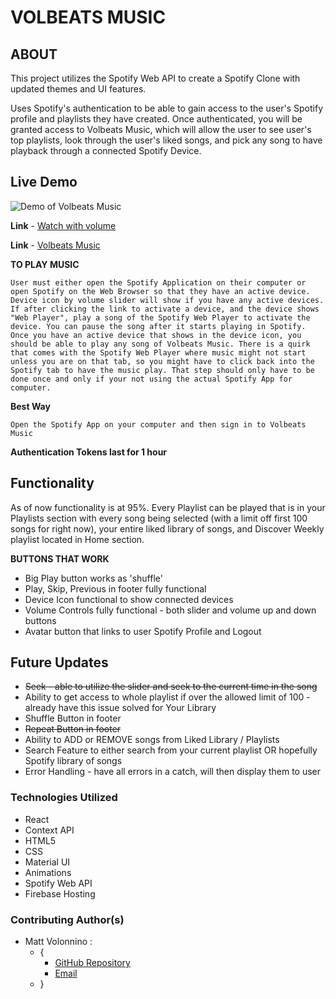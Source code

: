 # VOLBEATS MUSIC

## ABOUT
This project utilizes the Spotify Web API to create a Spotify Clone with updated themes and UI features.  

Uses Spotify's authentication to be able to gain access to the user's Spotify profile and playlists they have created. Once authenticated, you will be granted access to Volbeats Music, which will allow the user to see user's top playlists, look through the user's liked songs, and pick any song to have playback through a connected Spotify Device. 

## Live Demo

![Demo of Volbeats Music](src/img/Volbeats%20Music.gif)

**Link** - [Watch with volume](https://drive.google.com/file/d/1o6-waenxrvnvMfdrwBpVC0lHfhGnwBNa/view)

**Link** - [Volbeats Music](https://volbeats-music.web.app/)


**TO PLAY MUSIC**

`User must either open the Spotify Application on their computer or open Spotify on the Web Browser so that they have an active device. Device icon by volume slider will show if you have any active devices. If after clicking the link to activate a device, and the device shows "Web Player", play a song of the Spotify Web Player to activate the device. You can pause the song after it starts playing in Spotify. Once you have an active device that shows in the device icon, you should be able to play any song of Volbeats Music. There is a quirk that comes with the Spotify Web Player where music might not start unless you are on that tab, so you might have to click back into the Spotify tab to have the music play. That step should only have to be done once and only if your not using the actual Spotify App for computer.`

**Best Way**

`Open the Spotify App on your computer and then sign in to Volbeats Music` 

**Authentication Tokens last for 1 hour**

## Functionality
As of now functionality is at 95%. Every Playlist can be played that is in your Playlists section with every song being selected (with a limit off first 100 songs for right now), your entire liked library of songs, and Discover Weekly playlist located in Home section. 

**BUTTONS THAT WORK**

* Big Play button works as 'shuffle'
* Play, Skip, Previous in footer fully functional
* Device Icon functional to show connected devices
* Volume Controls fully functional - both slider and volume up and down buttons
* Avatar button that links to user Spotify Profile and Logout
  

## Future Updates

* ~~Seek - able to utilize the slider and seek to the current time in the song~~
* Ability to get access to whole playlist if over the allowed limit of 100 - already have this issue solved for Your Library
* Shuffle Button in footer
* ~~Repeat Button in footer~~
* Ability to ADD or REMOVE songs from Liked Library / Playlists
* Search Feature to either search from your current playlist OR hopefully Spotify library of songs
* Error Handling - have all errors in a catch, will then display them to user
  

### Technologies Utilized
* React
* Context API
* HTML5
* CSS
* Material UI
* Animations
* Spotify Web API
* Firebase Hosting
  
### Contributing Author(s)

- Matt Volonnino :
  - {
    - [GitHub Repository](https://github.com/mvolonnino)
    - [Email](mailto:mvolonnino12@gmail.com)
  - }


